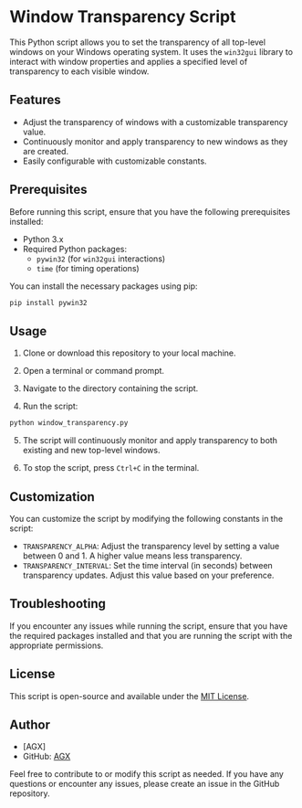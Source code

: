 # Window Transparency Script

This Python script allows you to set the transparency of all top-level windows on your Windows operating system. It uses the `win32gui` library to interact with window properties and applies a specified level of transparency to each visible window.

## Features

- Adjust the transparency of windows with a customizable transparency value.
- Continuously monitor and apply transparency to new windows as they are created.
- Easily configurable with customizable constants.

## Prerequisites

Before running this script, ensure that you have the following prerequisites installed:

- Python 3.x
- Required Python packages:
  - `pywin32` (for `win32gui` interactions)
  - `time` (for timing operations)

You can install the necessary packages using pip:

```bash
pip install pywin32
```

## Usage

1. Clone or download this repository to your local machine.

2. Open a terminal or command prompt.

3. Navigate to the directory containing the script.

4. Run the script:

```bash
python window_transparency.py
```

5. The script will continuously monitor and apply transparency to both existing and new top-level windows.

6. To stop the script, press `Ctrl+C` in the terminal.

## Customization

You can customize the script by modifying the following constants in the script:

- `TRANSPARENCY_ALPHA`: Adjust the transparency level by setting a value between 0 and 1. A higher value means less transparency.
- `TRANSPARENCY_INTERVAL`: Set the time interval (in seconds) between transparency updates. Adjust this value based on your preference.

## Troubleshooting

If you encounter any issues while running the script, ensure that you have the required packages installed and that you are running the script with the appropriate permissions.

## License

This script is open-source and available under the [MIT License](LICENSE).

## Author

- [AGX]
- GitHub: [AGX](https://github.com/agx-r)

Feel free to contribute to or modify this script as needed. If you have any questions or encounter any issues, please create an issue in the GitHub repository.
